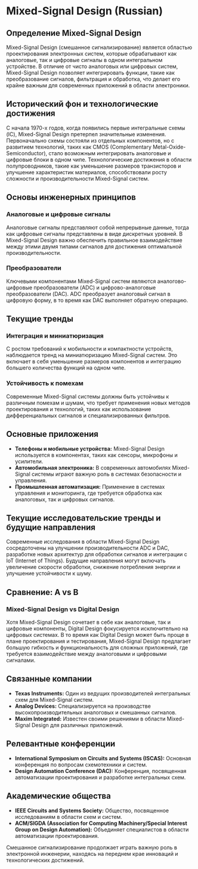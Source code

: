 # Mixed-Signal Design (Russian)

## Определение Mixed-Signal Design

Mixed-Signal Design (смешанное сигнализирование) является областью проектирования электронных систем, которые обрабатывают как аналоговые, так и цифровые сигналы в одном интегральном устройстве. В отличие от чисто аналоговых или цифровых систем, Mixed-Signal Design позволяет интегрировать функции, такие как преобразование сигналов, фильтрация и обработка, что делает его крайне важным для современных приложений в области электроники.

## Исторический фон и технологические достижения

С начала 1970-х годов, когда появились первые интегральные схемы (IC), Mixed-Signal Design претерпел значительные изменения. Первоначально схемы состояли из отдельных компонентов, но с развитием технологий, таких как CMOS (Complementary Metal-Oxide-Semiconductor), стало возможным интегрировать аналоговые и цифровые блоки в одном чипе. Технологические достижения в области полупроводников, такие как уменьшение размеров транзисторов и улучшение характеристик материалов, способствовали росту сложности и производительности Mixed-Signal систем.

## Основы инженерных принципов

### Аналоговые и цифровые сигналы

Аналоговые сигналы представляют собой непрерывные данные, тогда как цифровые сигналы представлены в виде дискретных уровней. В Mixed-Signal Design важно обеспечить правильное взаимодействие между этими двумя типами сигналов для достижения оптимальной производительности.

### Преобразователи

Ключевыми компонентами Mixed-Signal систем являются аналогово-цифровые преобразователи (ADC) и цифрово-аналоговые преобразователи (DAC). ADC преобразует аналоговый сигнал в цифровую форму, в то время как DAC выполняет обратную операцию.

## Текущие тренды

### Интеграция и миниатюризация

С ростом требований к мобильности и компактности устройств, наблюдается тренд на миниатюризацию Mixed-Signal систем. Это включает в себя уменьшение размеров компонентов и интеграцию большего количества функций на одном чипе.

### Устойчивость к помехам

Современные Mixed-Signal системы должны быть устойчивы к различным помехам и шумам, что требует применения новых методов проектирования и технологий, таких как использование дифференциальных сигналов и специализированных фильтров.

## Основные приложения

- **Телефоны и мобильные устройства:** Mixed-Signal Design используется в компонентах, таких как сенсоры, микрофоны и усилители.
- **Автомобильная электроника:** В современных автомобилях Mixed-Signal системы играют важную роль в системах безопасности и управления.
- **Промышленная автоматизация:** Применение в системах управления и мониторинга, где требуется обработка как аналоговых, так и цифровых сигналов.

## Текущие исследовательские тренды и будущие направления

Современные исследования в области Mixed-Signal Design сосредоточены на улучшении производительности ADC и DAC, разработке новых архитектур для обработки сигналов и интеграции с IoT (Internet of Things). Будущие направления могут включать увеличение скорости обработки, снижение потребления энергии и улучшение устойчивости к шуму.

## Сравнение: A vs B

### Mixed-Signal Design vs Digital Design

Хотя Mixed-Signal Design сочетает в себе как аналоговые, так и цифровые компоненты, Digital Design фокусируется исключительно на цифровых системах. В то время как Digital Design может быть проще в плане проектирования и тестирования, Mixed-Signal Design предлагает большую гибкость и функциональность для сложных приложений, где требуется взаимодействие между аналоговыми и цифровыми сигналами.

## Связанные компании

- **Texas Instruments:** Один из ведущих производителей интегральных схем для Mixed-Signal систем.
- **Analog Devices:** Специализируется на производстве высокопроизводительных аналоговых и смешанных сигналов.
- **Maxim Integrated:** Известен своими решениями в области Mixed-Signal Design для различных приложений.

## Релевантные конференции

- **International Symposium on Circuits and Systems (ISCAS):** Основная конференция по вопросам схемотехники и систем.
- **Design Automation Conference (DAC):** Конференция, посвященная автоматизации проектирования и разработке интегральных схем.

## Академические общества

- **IEEE Circuits and Systems Society:** Общество, посвященное исследованиям в области схем и систем.
- **ACM/SIGDA (Association for Computing Machinery/Special Interest Group on Design Automation):** Объединяет специалистов в области автоматизации проектирования.

Смешанное сигнализирование продолжает играть важную роль в электронной инженерии, находясь на переднем крае инноваций и технологических достижений.